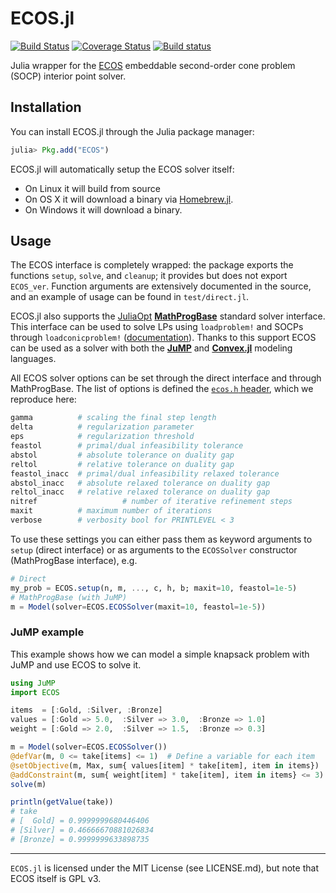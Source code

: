 # ECOS.jl

[![Build Status](https://travis-ci.org/JuliaOpt/ECOS.jl.svg?branch=master)](https://travis-ci.org/JuliaOpt/ECOS.jl)
[![Coverage Status](https://img.shields.io/coveralls/JuliaOpt/ECOS.jl.svg)](https://coveralls.io/r/JuliaOpt/ECOS.jl)
[![Build status](https://ci.appveyor.com/api/projects/status/bnvddmeevtrmjyc2/branch/master)](https://ci.appveyor.com/project/mlubin/ecos-jl/branch/master)

Julia wrapper for the [ECOS](https://github.com/ifa-ethz/ecos) embeddable second-order cone problem (SOCP) interior point solver.

## Installation

You can install ECOS.jl through the Julia package manager:
```julia
julia> Pkg.add("ECOS")
```

ECOS.jl will automatically setup the ECOS solver itself:
 - On Linux it will build from source
 - On OS X it will download a binary via [Homebrew.jl].
 - On Windows it will download a binary.

## Usage

The ECOS interface is completely wrapped: the package exports the functions `setup`, `solve`, and `cleanup`; it provides but does not export `ECOS_ver`. Function arguments are extensively documented in the source, and an example of usage can be found in `test/direct.jl`.

ECOS.jl also supports the [JuliaOpt] **[MathProgBase]** standard solver interface.
This interface can be used to solve LPs using `loadproblem!` and SOCPs through `loadconicproblem!` 
([documentation](http://mathprogbasejl.readthedocs.org/en/latest/conic.html)).
Thanks to this support ECOS can be used as a solver with both the **[JuMP]** and **[Convex.jl]** modeling languages.

All ECOS solver options can be set through the direct interface and through MathProgBase.
The list of options is defined the [`ecos.h` header](https://github.com/embotech/ecos/blob/master/include/ecos.h), which we reproduce here:
```julia
gamma          # scaling the final step length
delta          # regularization parameter
eps            # regularization threshold
feastol        # primal/dual infeasibility tolerance
abstol         # absolute tolerance on duality gap
reltol         # relative tolerance on duality gap
feastol_inacc  # primal/dual infeasibility relaxed tolerance
abstol_inacc   # absolute relaxed tolerance on duality gap
reltol_inacc   # relative relaxed tolerance on duality gap
nitref				     # number of iterative refinement steps
maxit          # maximum number of iterations
verbose        # verbosity bool for PRINTLEVEL < 3
```
To use these settings you can either pass them as keyword arguments to `setup` (direct interface) or as arguments to the `ECOSSolver` constructor (MathProgBase interface), e.g.
```julia
# Direct
my_prob = ECOS.setup(n, m, ..., c, h, b; maxit=10, feastol=1e-5)
# MathProgBase (with JuMP)
m = Model(solver=ECOS.ECOSSolver(maxit=10, feastol=1e-5))
```

### JuMP example

This example shows how we can model a simple knapsack problem with JuMP and use ECOS to solve it.

```julia
using JuMP
import ECOS

items  = [:Gold, :Silver, :Bronze]
values = [:Gold => 5.0,  :Silver => 3.0,  :Bronze => 1.0]
weight = [:Gold => 2.0,  :Silver => 1.5,  :Bronze => 0.3]

m = Model(solver=ECOS.ECOSSolver())
@defVar(m, 0 <= take[items] <= 1)  # Define a variable for each item
@setObjective(m, Max, sum{ values[item] * take[item], item in items})
@addConstraint(m, sum{ weight[item] * take[item], item in items} <= 3)
solve(m)

println(getValue(take))
# take
# [  Gold] = 0.9999999680446406
# [Silver] = 0.46666670881026834
# [Bronze] = 0.9999999633898735
```

---

`ECOS.jl` is licensed under the MIT License (see LICENSE.md), but note that ECOS itself is GPL v3.

[MathProgBase]: https://github.com/JuliaOpt/MathProgBase.jl
[JuMP]: https://github.com/JuliaOpt/JuMP.jl
[Convex.jl]: https://github.com/cvxgrp/Convex.jl
[Homebrew.jl]: https://github.com/JuliaLang/Homebrew.jl
[JuliaOpt]: http://juliaopt.org
